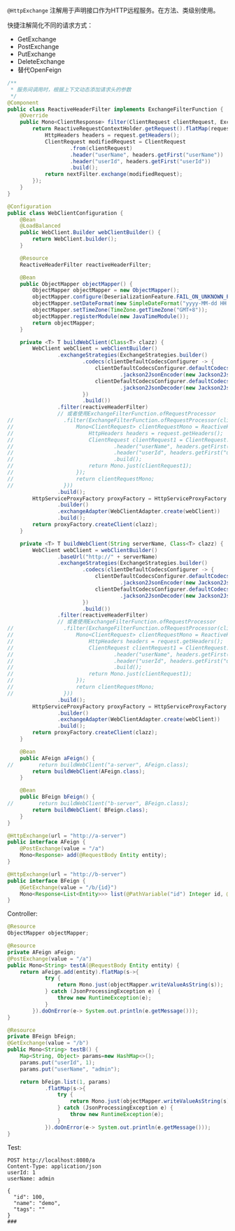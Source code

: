 ```@HttpExchange``` 注解用于声明接口作为HTTP远程服务。在方法、类级别使用。

快捷注解简化不同的请求方式：

- GetExchange
- PostExchange
- PutExchange
- DeleteExchange
- 替代OpenFeign

```java
/**
 * 服务间调用时，根据上下文动态添加请求头的参数
 */
@Component
public class ReactiveHeaderFilter implements ExchangeFilterFunction {
    @Override
    public Mono<ClientResponse> filter(ClientRequest clientRequest, ExchangeFunction nextFilter) {
        return ReactiveRequestContextHolder.getRequest().flatMap(request->{
            HttpHeaders headers = request.getHeaders();
            ClientRequest modifiedRequest = ClientRequest
                    .from(clientRequest)
                    .header("userName", headers.getFirst("userName"))
                    .header("userId", headers.getFirst("userId"))
                    .build();
            return nextFilter.exchange(modifiedRequest);
        });
    }
}

@Configuration
public class WebClientConfiguration {
    @Bean
    @LoadBalanced
    public WebClient.Builder webClientBuilder() {
        return WebClient.builder();
    }

    @Resource
    ReactiveHeaderFilter reactiveHeaderFilter;

    @Bean
    public ObjectMapper objectMapper() {
        ObjectMapper objectMapper = new ObjectMapper();
        objectMapper.configure(DeserializationFeature.FAIL_ON_UNKNOWN_PROPERTIES, false);
        objectMapper.setDateFormat(new SimpleDateFormat("yyyy-MM-dd HH:mm:ss"));
        objectMapper.setTimeZone(TimeZone.getTimeZone("GMT+8"));
        objectMapper.registerModule(new JavaTimeModule());
        return objectMapper;
    }

    private <T> T buildWebClient(Class<T> clazz) {
        WebClient webClient = webClientBuilder()
                .exchangeStrategies(ExchangeStrategies.builder()
                        .codecs(clientDefaultCodecsConfigurer -> {
                            clientDefaultCodecsConfigurer.defaultCodecs()
                                    .jackson2JsonEncoder(new Jackson2JsonEncoder(objectMapper(), MediaType.APPLICATION_JSON));
                            clientDefaultCodecsConfigurer.defaultCodecs()
                                    .jackson2JsonDecoder(new Jackson2JsonDecoder(objectMapper(), MediaType.APPLICATION_JSON)); // 自定义Jackson反序列化时对时间的处理
                        })
                        .build())
                .filter(reactiveHeaderFilter)
                // 或者使用ExchangeFilterFunction.ofRequestProcessor
//                .filter(ExchangeFilterFunction.ofRequestProcessor(clientRequest -> {
//                    Mono<ClientRequest> clientRequestMono = ReactiveRequestContextHolder.getRequest().flatMap(request -> {
//                        HttpHeaders headers = request.getHeaders();
//                        ClientRequest clientRequest1 = ClientRequest.from(clientRequest)
//                                .header("userName", headers.getFirst("userName"))
//                                .header("userId", headers.getFirst("userId"))
//                                .build();
//                        return Mono.just(clientRequest1);
//                    });
//                    return clientRequestMono;
//                }))
                .build();
        HttpServiceProxyFactory proxyFactory = HttpServiceProxyFactory
                .builder()
                .exchangeAdapter(WebClientAdapter.create(webClient))
                .build();
        return proxyFactory.createClient(clazz);
    }

    private <T> T buildWebClient(String serverName, Class<T> clazz) {
        WebClient webClient = webClientBuilder()
                .baseUrl("http://" + serverName)
                .exchangeStrategies(ExchangeStrategies.builder()
                        .codecs(clientDefaultCodecsConfigurer -> {
                            clientDefaultCodecsConfigurer.defaultCodecs()
                                    .jackson2JsonEncoder(new Jackson2JsonEncoder(objectMapper(), MediaType.APPLICATION_JSON));
                            clientDefaultCodecsConfigurer.defaultCodecs()
                                    .jackson2JsonDecoder(new Jackson2JsonDecoder(objectMapper(), MediaType.APPLICATION_JSON)); // 自定义Jackson反序列化时对时间的处理
                        })
                        .build())
                .filter(reactiveHeaderFilter)
                // 或者使用ExchangeFilterFunction.ofRequestProcessor
//                .filter(ExchangeFilterFunction.ofRequestProcessor(clientRequest -> {
//                    Mono<ClientRequest> clientRequestMono = ReactiveRequestContextHolder.getRequest().flatMap(request -> {
//                        HttpHeaders headers = request.getHeaders();
//                        ClientRequest clientRequest1 = ClientRequest.from(clientRequest)
//                                .header("userName", headers.getFirst("userName"))
//                                .header("userId", headers.getFirst("userId"))
//                                .build();
//                        return Mono.just(clientRequest1);
//                    });
//                    return clientRequestMono;
//                }))
                .build();
        HttpServiceProxyFactory proxyFactory = HttpServiceProxyFactory
                .builder()
                .exchangeAdapter(WebClientAdapter.create(webClient))
                .build();
        return proxyFactory.createClient(clazz);
    }

    @Bean
    public AFeign aFeign() {
//        return buildWebClient("a-server", AFeign.class);
        return buildWebClient(AFeign.class);
    }

    @Bean
    public BFeign bFeign() {
//        return buildWebClient("b-server", BFeign.class);
        return buildWebClient( BFeign.class);
    }
}

@HttpExchange(url = "http://a-server")
public interface AFeign {
    @PostExchange(value = "/a")
    Mono<Response> add(@RequestBody Entity entity);
}

@HttpExchange(url = "http://b-server")
public interface BFeign {
    @GetExchange(value = "/b/{id}")
    Mono<Response<List<Entity>>> list(@PathVariable("id") Integer id, @RequestParam Map<String, Object> params);
}
```

Controller:

```java
@Resource
ObjectMapper objectMapper;

@Resource
private AFeign aFeign;
@PostExchange(value = "/a")
public Mono<String> testA(@RequestBody Entity entity) {
    return aFeign.add(entity).flatMap(s->{
            try {
                return Mono.just(objectMapper.writeValueAsString(s));
            } catch (JsonProcessingException e) {
                throw new RuntimeException(e);
            }
        }).doOnError(e-> System.out.println(e.getMessage()));
}

@Resource
private BFeign bFeign;
@GetExchange(value = "/b")
public Mono<String> testB() {
    Map<String, Object> params=new HashMap<>();
    params.put("userId", 1);
    params.put("userName", "admin");

    return bFeign.list(1, params)
            .flatMap(s->{
                try {
                    return Mono.just(objectMapper.writeValueAsString(s));
                } catch (JsonProcessingException e) {
                    throw new RuntimeException(e);
                }
            }).doOnError(e-> System.out.println(e.getMessage()));
}
```

Test:

```
POST http://localhost:8080/a
Content-Type: application/json
userId: 1
userName: admin

{
  "id": 100,
  "name": "demo",
  "tags": ""
}
###
```

